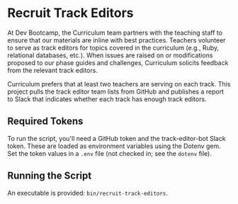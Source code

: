# Recruit Track Editors

At Dev Bootcamp, the Curriculum team partners with the teaching staff to ensure that our materials are inline with best practices.  Teachers volunteer to serve as track editors for topics covered in the curriculum (e.g., Ruby, relational databases, etc.).  When issues are raised on or modifications proposed to our phase guides and challenges, Curriculum solicits feedback from the relevant track editors.

Curriculum prefers that at least two teachers are serving on each track.  This project pulls the track editor team lists from GitHub and publishes a report to Slack that indicates whether each track has enough track editors.

## Required Tokens
To run the script, you'll need a GitHub token and the track-editor-bot Slack token.  These are loaded as environment variables using the Dotenv gem.  Set the token values in a `.env` file (not checked in; see the `dotenv` file).

## Running the Script
An executable is provided: `bin/recruit-track-editors`.